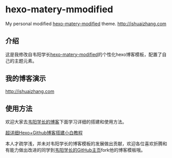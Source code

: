# hexo-matery-mmodified
My personal modified [hexo-matery-modified](https://github.com/godweiyang/hexo-matery-modified) theme.
http://ishuaizhang.com

## 介绍
这是我修改自韦阳学长[hexo-matery-modified](https://github.com/godweiyang/hexo-matery-modified)的个性化hexo博客模板，配置了自己的主题元素。

## 我的博客演示
http://ishuaizhang.com

## 使用方法
欢迎大家去[韦阳学长的博客](https://godweiyang.com/)下面学习详细的搭建和使用方法。

[超详细Hexo+Github博客搭建小白教程](https://godweiyang.com/2018/04/13/hexo-blog/)

本人才疏学浅，并未对韦阳学长的博客模板的发展做出贡献，欢迎各位喜欢折腾和有能力做出改进的同学到[韦阳学长的GitHub主页](https://github.com/godweiyang)fork他的博客模板哦。
